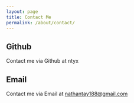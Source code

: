 ```yaml
---
layout: page
title: Contact Me
permalink: /about/contact/
---
```


## Github
Contact me via Github at ntyx

## Email
Contact me via Email at nathantay188@gmail.com
